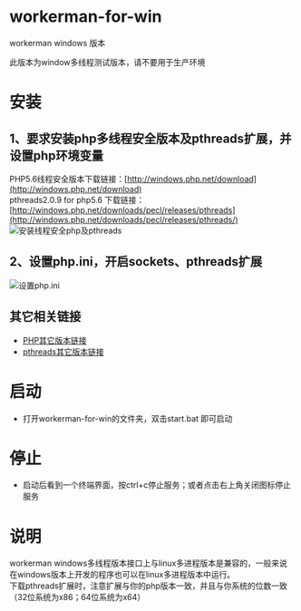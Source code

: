 workerman-for-win
=================

workerman windows 版本


此版本为window多线程测试版本，请不要用于生产环境

安装
==============
## 1、要求安装php多线程安全版本及pthreads扩展，并设置php环境变量
PHP5.6线程安全版本下载链接：[http://windows.php.net/download](http://windows.php.net/download)   
pthreads2.0.9 for php5.6 下载链接： [http://windows.php.net/downloads/pecl/releases/pthreads](http://windows.php.net/downloads/pecl/releases/pthreads/)    
![安装线程安全php及pthreads](http://www.workerman.net/img/gif/install-php-pthread.gif)

## 2、设置php.ini，开启sockets、pthreads扩展
![设置php.ini](http://www.workerman.net/img/gif/php-ini-config.gif)

## 其它相关链接
  * [PHP其它版本链接](http://windows.php.net/download/)
  * [pthreads其它版本链接](http://windows.php.net/downloads/pecl/releases/pthreads/)

启动
=======
  * 打开workerman-for-win的文件夹，双击start.bat 即可启动

停止
======
  * 启动后看到一个终端界面，按ctrl+c停止服务；或者点击右上角关闭图标停止服务

说明
======
workerman windows多线程版本接口上与linux多进程版本是兼容的，一般来说在windows版本上开发的程序也可以在linux多进程版本中运行。  
下载pthreads扩展时，注意扩展与你的php版本一致，并且与你系统的位数一致（32位系统为x86；64位系统为x64）
